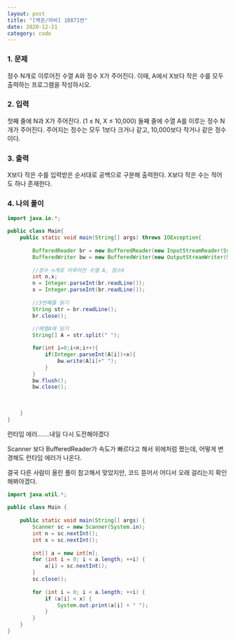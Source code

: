 ```yaml
---
layout: post
title: "[백준/자바] 10871번"
date: 2020-12-21
category: code
---
```


### 1. 문제

정수 N개로 이루어진 수열 A와 정수 X가 주어진다. 이때, A에서 X보다 작은 수를 모두 출력하는 프로그램을 작성하시오.


### 2. 입력

첫째 줄에 N과 X가 주어진다. (1 ≤ N, X ≤ 10,000) 둘째 줄에 수열 A를 이루는 정수 N개가 주어진다. 주어지는 정수는 모두 1보다 크거나 같고, 10,000보다 작거나 같은 정수이다.


### 3. 출력

X보다 작은 수를 입력받은 순서대로 공백으로 구분해 출력한다. X보다 작은 수는 적어도 하나 존재한다.


### 4. 나의 풀이

````java
import java.io.*;

public class Main{
    public static void main(String[] args) throws IOException{
    
        BufferedReader br = new BufferedReader(new InputStreamReader(System.in));
        BufferedWriter bw = new BufferedWriter(new OutputStreamWriter(System.out));
        
        //정수 n개로 이루어진 수열 A, 정수X
        int n,x;
        n = Integer.parseInt(br.readLine());
        x = Integer.parseInt(br.readLine());
        
        //3번째줄 읽기
        String str = br.readLine();
        br.close();
        
        //배열A에 담기
        String[] A = str.split(" ");

        for(int i=0;i<n;i++){
            if(Integer.parseInt(A[i])<x){
                bw.write(A[i]+" ");
            }
        }
        bw.flush();
        bw.close();
        
        
        
    }
}

`````

런타임 에러.......내일 다시 도전해야겠다

Scanner 보다 BufferedReader가 속도가 빠르다고 해서 위에처럼 짰는데, 어떻게 변경해도 런타임 에러가 나온다.

결국 다른 사람이 올린 풀이 참고해서 맞았지만, 코드 뜯어서 어디서 오래 걸리는지 확인해봐야겠다.

````java
import java.util.*;
 
public class Main {
 
    public static void main(String[] args) {
        Scanner sc = new Scanner(System.in);
        int n = sc.nextInt();
        int x = sc.nextInt();
         
        int[] a = new int[n];
        for (int i = 0; i < a.length; ++i) {
            a[i] = sc.nextInt();
        }
        sc.close();
         
        for (int i = 0; i < a.length; ++i) {
            if (a[i] < x) {
                System.out.print(a[i] + " ");
            }
        }
    }
}
````
